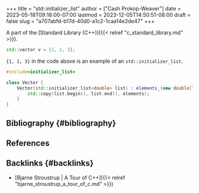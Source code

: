 +++
title = "std::initializer_list"
author = ["Cash Prokop-Weaver"]
date = 2023-05-18T09:18:00-07:00
lastmod = 2023-12-05T14:50:51-08:00
draft = false
slug = "a707abfd-b17d-40d0-a1c2-1caa14e2de47"
+++

A part of the [Standard Library (C++)]({{< relref "c_standard_library.md" >}}).

```C++
std::vector v = {1, 2, 3};
```

`{1, 2, 3}` in the code above is an example of an `std::initializer_list`.

```C++
#include<initializer_list>

class Vector {
    Vector(std::initializer_list<double> list) : elements_(new double[list.size()]), size(list.size()) {
        std::copy(list.begin(), list.end(), elements);
    }
}
```


## Bibliography {#bibliography}

## References

<style>.csl-entry{text-indent: -1.5em; margin-left: 1.5em;}</style><div class="csl-bib-body">
</div>


## Backlinks {#backlinks}

-   [Bjarne Stroustrup | A Tour of C++]({{< relref "bjarne_stroustrup_a_tour_of_c.md" >}})

